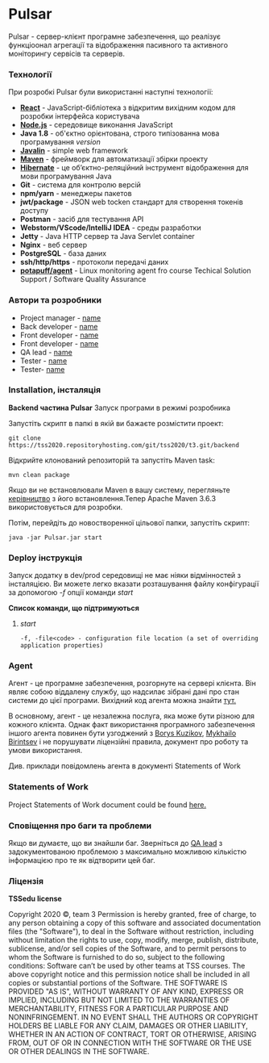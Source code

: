 # Pulsar

Pulsar - сервер-клієнт програмне забезпечення, що реалізує функціоонал агрегації та відображення пасивного та активного моніторингу сервісів та серверів.

### Технології

При розробкі Pulsar були використанні наступні технології:

* [**React**](https://reactjs.org/) - JavaScript-бібліотека з відкритим вихідним кодом для розробки інтерфейса користувача
* [**Node.js**](https://nodejs.org/en/) - середовище виконання JavaScript
* **Java 1.8** - об'єктно орієнтована, строго типізованна мова програмування *version*
* [**Javalin**](https://javalin.io/) - simple web framework
* [**Maven**](https://maven.apache.org/) - фреймворк для автоматизації збірки проекту
* [**Hibernate**](https://hibernate.org/) - це об’єктно-реляційний інструмент відображення для мови програмування Java
* **Git** - система для контролю  версій
*  **npm/yarn** - менеджеры пакетов
*  **jwt/package** - JSON web tocken стандарт для створення токенів доступу
* **Postman** - засіб для тестування API
* **Webstorm/VScode/IntelliJ IDEA** - среды разработки
* **Jetty** - Java HTTP сервер та Java Servlet container
* **Nginx** - веб сервер
* **PostgreSQL** - база даних
* **ssh/http/https** - протоколи передачі даних
* [**potapuff/agent**](https://github.com/potapuff/agent) - Linux monitoring agent fro course Techical Solution Support / Software Quality Assurance

### Автори та розробники

* Project manager - [name]()
* Back developer - [name]()
* Front developer - [name]()
* Front developer - [name]()
* QA lead - [name]()
* Tester - [name]()
* Tester- [name]()

### Installation, інсталяція

**Backend частина Pulsar**
Запуск програми в режимі розробника

Запустіть скрипт в папкі в якій ви бажаєте розмістити проект:
```
git clone https://tss2020.repositoryhosting.com/git/tss2020/t3.git/backend
```
Відкрийте клонований репозиторій та запустіть Maven task:
```
mvn clean package
```
Якщо ви не встановлювали Maven в вашу систему, перегляньте [керівництво](https://maven.apache.org/install.html) з його встановлення.Тепер Apache Maven 3.6.3 використовується для розробки.

Потім, перейдіть до новостворенної цільової папки, запустіть скрипт:
```
java -jar Pulsar.jar start
```

### Deploy інструкція

Запуск додатку в dev/prod середовищі не має ніяки відмінностей з інсталяцією. Ви можете легко вказати розташування файлу конфігурації за допомогою *-f* опції команди *start*

**Список команди, що підтримуються**
1. *start*
    ```
    -f, -file<code> - configuration file location (a set of overriding application properties)
    ```

### Agent
Агент - це програмне забезпечення, розгорнуте на сервері клієнта. Він являє собою віддалену службу, що надсилає зібрані дані про стан системи до цієї програми. Вихідний код агента можна знайти [тут.](https://github.com/potapuff/agent)

В основному, агент - це незалежна послуга, яка може бути різною для кожного клієнта. Однак факт використання програмного забезпечення іншого агента повинен бути узгоджений з  [Borys Kuzikov](https://github.com/potapuff), [Mykhailo Birintsev](https://github.com/leader228228)  і не порушувати ліцензійні правила, документ про роботу та умови використання.

Див. приклади повідомлень агента в документі Statements of Work

### Statements of Work

Project Statements of Work document could be found [here.](https://docs.google.com/document/d/1CF3Y6A0OpV_nDartqZKGqExg75xHAdra7IPK9210BZg/edit)

### Сповіщення про баги та проблеми
Якщо ви думаєте, що ви знайшли баг. Зверніться до [QA lead](https://github.com/MarySweetRollStolen) з задокументованою проблемою з максимально можливою кількістю інформацією про те як відтворити цей баг.

### Ліцензія
**ТSSedu license** 

Copyright 2020 ©, team 3
Permission is hereby granted, free of charge, to any person obtaining a copy of this software and associated documentation files (the "Software"), to deal in the Software without restriction, including without limitation the rights to use, copy, modify, merge, publish, distribute, sublicense, and/or sell copies of the Software, and to permit persons to whom the Software is furnished to do so, subject to the following conditions:
Software can’t be used by other teams at TSS courses.
The above copyright notice and this permission notice shall be included in all copies or substantial portions of the Software.
THE SOFTWARE IS PROVIDED "AS IS", WITHOUT WARRANTY OF ANY KIND, EXPRESS OR IMPLIED, INCLUDING BUT NOT LIMITED TO THE WARRANTIES OF MERCHANTABILITY, FITNESS FOR A PARTICULAR PURPOSE AND NONINFRINGEMENT. IN NO EVENT SHALL THE AUTHORS OR COPYRIGHT HOLDERS BE LIABLE FOR ANY CLAIM, DAMAGES OR OTHER LIABILITY, WHETHER IN AN ACTION OF CONTRACT, TORT OR OTHERWISE, ARISING FROM, OUT OF OR IN CONNECTION WITH THE SOFTWARE OR THE USE OR OTHER DEALINGS IN THE SOFTWARE.
